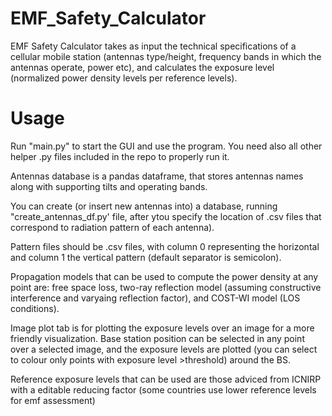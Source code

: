 # EMF_Safety_Calculator

EMF Safety Calculator takes as input the technical specifications of a cellular mobile station (antennas type/height, frequency bands in which the antennas operate, power etc), and calculates the exposure level (normalized power density levels per reference levels).

# Usage
Run "main.py" to start the GUI and use the program. You need also all other helper .py files included in the repo to properly run it.

Antennas database is a pandas dataframe, that stores antennas names along with supporting tilts and operating bands.

You can create (or insert new antennas into) a database, running "create_antennas_df.py' file, after ytou specify the location of .csv files that correspond to radiation pattern of each antenna).

Pattern files should be .csv files, with column 0 representing the horizontal and column 1 the vertical pattern (default separator is semicolon).


Propagation models that can be used to compute the power density at any point are: free space loss, two-ray reflection model (assuming constructive interference and varyaing reflection factor), and COST-WI model (LOS conditions).

Image plot tab is for plotting the exposure levels over an image for a more friendly visualization. Base station position can be selected in any point over a selected image, and the exposure levels are plotted (you can select to colour only points with exposure level >threshold) around the BS.

Reference exposure levels that can be used are those adviced from ICNIRP with a editable reducing factor (some countries use lower reference levels for emf assessment)
 
